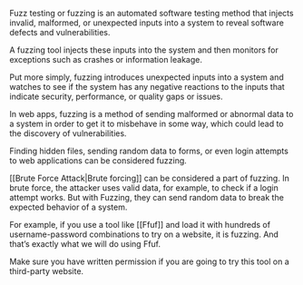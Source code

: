 Fuzz testing or fuzzing is an automated software testing method that injects invalid, malformed, or unexpected inputs into a system to reveal software defects and vulnerabilities.

A fuzzing tool injects these inputs into the system and then monitors for exceptions such as crashes or information leakage.

Put more simply, fuzzing introduces unexpected inputs into a system and watches to see if the system has any negative reactions to the inputs that indicate security, performance, or quality gaps or issues.

In web apps, fuzzing is a method of sending malformed or abnormal data to a system in order to get it to misbehave in some way, which could lead to the discovery of vulnerabilities.

Finding hidden files, sending random data to forms, or even login attempts to web applications can be considered fuzzing.

[[Brute Force Attack|Brute forcing]] can be considered a part of fuzzing. In brute force, the attacker uses valid data, for example, to check if a login attempt works. But with Fuzzing, they can send random data to break the expected behavior of a system.

For example, if you use a tool like [[Ffuf]] and load it with hundreds of username-password combinations to try on a website, it is fuzzing. And that’s exactly what we will do using Ffuf.

Make sure you have written permission if you are going to try this tool on a third-party website.
